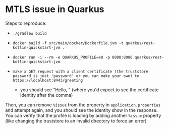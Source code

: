 # MTLS issue in Quarkus

Steps to reproduce: 
* `./gradlew build`

* `docker build -f src/main/docker/Dockerfile.jvm -t quarkus/rest-kotlin-quickstart-jvm .`

* `docker run -i --rm -e QUARKUS_PROFILE=e0 -p 8080:8080 quarkus/rest-kotlin-quickstart-jvm`

* `make a GET request with a client certificate (the truststore password is just 'password' or you can make your own) to 
  https://localhost:8443/greeting`
    * you should see "Hello, " (where you'd expect to see the certificate identity after the comma)

Then, you can remove `%issue` from the property in `application.properties` and attempt again, and you should see the 
identity show in the response. You can verify that the profile is loading by adding another `%issue` property (like
changing the truststore to an invalid directory to force an error)